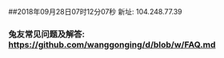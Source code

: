 ##2018年09月28日07时12分07秒 新址: 104.248.77.39
### 兔友常见问题及解答: https://github.com/wanggonging/d/blob/w/FAQ.md
